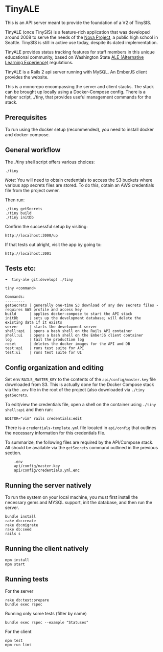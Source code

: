 # TinyALE

This is an API server meant to provide the foundation of a V2 of TinySIS.

TinyALE (once TinySIS) is a feature-rich application that was developed around 2008 to serve the needs of the [Nova Project](http://novaknows.com/), a public high school in Seattle. TinySIS is still in active use today, despite its dated implementation.

TinyALE provides status tracking features for staff members in this unique educational community, based on Washington State [ALE (Alternative Learning Experience)](http://www.k12.wa.us/ALD/AlternativeLearning) regulations.

TinyALE is a Rails 2 api server running with MySQL. An EmberJS client provides the website.

This is a monorepo encompassing the server and client stacks. The stack can be brought up locally using a Docker-Compose config. There is a helper script, ./tiny, that provides useful management commands for the stack.

## Prerequisites

To run using the docker setup (recommended), you need to install docker and docker-compose.

## General workflow

The ./tiny shell script offers various choices:

    ./tiny

*Note:* You will need to obtain credentials to access the S3 buckets where various app secrets files are stored.
To do this, obtain an AWS credentials file from the project owner.

Then run:

    ./tiny getSecrets
    ./tiny build
    ./tiny initDb

Confirm the successful setup by visiting:

    http://localhost:3000/up

If that tests out alright, visit the app by going to:

    http://localhost:3001

## Tests etc:

    ➜  tiny-ale git:develop) ./tiny
    
    tiny <command>

    Commands:
    ---------
    getSecrets | generally one-time S3 download of any dev secrets files - requires AWS profile and access key
    build      | applies docker-compose to start the API stack
    initDb     | sets up the development database; will delete the existing data if it exists
    server     | starts the development server
    shell:api  | opens a bash shell on the Rails API container
    shell:ui   | opens a bash shell on the EmberJS client container
    log        | tail the production log
    reset      | deletes the docker images for the API and DB
    test:api   | runs test suite for API
    test:ui    | runs test suite for UI

## Config organization and editing

Set env `RAILS_MASTER_KEY` to the contents of the `api/config/master.key` file downloaded from S3. This is actually
done for the Docker Compose stack via the `.env` file in the root of the project (also downloaded via `./tiny getSecrets`.

To edit/view the credentials file, open a shell on the container using `./tiny shell:api` and then run:

    EDITOR="vim" rails credentials:edit

There is a `credentials-template.yml` file located in `api/config` that outlines the necessary information for this
credentials file.

To summarize, the following files are required by the API/Compose stack. All should be available via the 
`getSecrets` command outlined in the previous section.

        .env
        api/config/master.key
        api/config/credentials.yml.enc

## Running the server natively

To run the system on your local machine, you must first install the necessary gems and MYSQL support, init the database,
and then run the server.

    bundle install
    rake db:create
    rake db:migrate
    rake db:seed
    rails s

## Running the client natively

    npm install
    npm start

## Running tests

For the server

    rake db:test:prepare
    bundle exec rspec

Running only some tests (filter by name)

    bundle exec rspec --example "Statuses"
    
For the client

    npm test
    npm run lint
